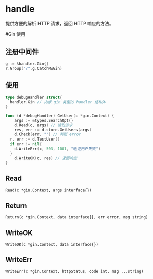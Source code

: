 # handle

提供方便的解析 HTTP 请求，返回 HTTP 响应的方法。

#Gin 使用

## 注册中间件

```go
g := &handler.Gin{}
r.Group("/",g.CatchMwGin)
```

## 使用

```go
type debugHandler struct{
  handler.Gin // 内嵌 gin 类型的 handler 结构体
}

func (d *debugHandler) GetUser(c *gin.Context) {
	args := &types.SearchOpt{}
	d.Read(c, args) // 读取请求
	res, err := d.store.GetUsers(args)
	d.Check(err, "") // 判断 error
  r, err := d.TestUser()
  if err != nil{
    d.WriteErr(c, 503, 1001, "验证用户失败")
  }
	d.WriteOK(c, res) // 返回响应
}
```

## Read

```
Read(c *gin.Context, args interface{})
```

## Return

```
Return(c *gin.Context, data interface{}, err error, msg string)
```

## WriteOK

```
WriteOK(c *gin.Context, data interface{})
```

## WriteErr

```
WriteErr(c *gin.Context, httpStatus, code int, msg ...string)
```